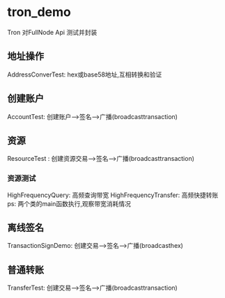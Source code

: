 # tron_demo
Tron 对FullNode Api 测试并封装

## 地址操作
AddressConverTest: hex或base58地址,互相转换和验证

## 创建账户
AccountTest: 创建账户-->签名-->广播(broadcasttransaction)

## 资源
ResourceTest : 创建资源交易-->签名-->广播(broadcasttransaction)
### 资源测试
HighFrequencyQuery: 高频查询带宽
HighFrequencyTransfer: 高频快捷转账
ps: 两个类的main函数执行,观察带宽消耗情况

## 离线签名
TransactionSignDemo: 创建交易-->签名-->广播(broadcasthex)

## 普通转账
TransferTest: 创建交易-->签名-->广播(broadcasttransaction)